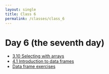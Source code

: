 ```yaml
---
layout: single
title: Class 6
permalink: /classes/class_6
---
```


# Day 6 (the seventh day)

* [3.10 Selecting with arrays](../chapters/03/array_indexing)
* [4.1 Introduction to data frames](../chapters/04/data_frame_intro)
* [Data frame exercises](../chapters/exercises/df_exercises)
